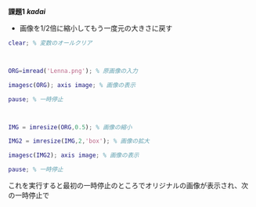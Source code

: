 ****課題1****
***kadai***
- 画像を1/2倍に縮小してもう一度元の大きさに戻す

```c:kadai1.m
clear; % 変数のオールクリア



ORG=imread('Lenna.png'); % 原画像の入力

imagesc(ORG); axis image; % 画像の表示

pause; % 一時停止



IMG = imresize(ORG,0.5); % 画像の縮小

IMG2 = imresize(IMG,2,'box'); % 画像の拡大

imagesc(IMG2); axis image; % 画像の表示

pause; % 一時停止
```

これを実行すると最初の一時停止のところでオリジナルの画像が表示され、次の一時停止で

